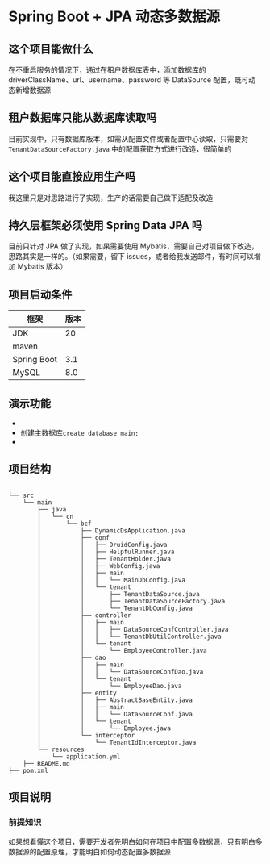 # Spring Boot + JPA 动态多数据源
## 这个项目能做什么
在不重启服务的情况下，通过在租户数据库表中，添加数据库的 driverClassName、url、username、password 等 DataSource 配置，既可动态新增数据源
## 租户数据库只能从数据库读取吗
目前实现中，只有数据库版本，如需从配置文件或者配置中心读取，只需要对 `TenantDataSourceFactory.java` 中的配置获取方式进行改造，很简单的
## 这个项目能直接应用生产吗
我这里只是对思路进行了实现，生产的话需要自己做下适配及改造
## 持久层框架必须使用 Spring Data JPA 吗
目前只针对 JPA 做了实现，如果需要使用 Mybatis，需要自己对项目做下改造，思路其实是一样的。（如果需要，留下 issues，或者给我发送邮件，有时间可以增加 Mybatis 版本）
## 项目启动条件
|  框架   | 版本  |
|  ----  | ----  |
| JDK  | 20 |
| maven  |  |
| Spring Boot  | 3.1 |
| MySQL  | 8.0 |
## 演示功能
+ 
+ 创建主数据库`create database main;`
+ 
## 项目结构
```shell
.
└── src
    └── main
        ├── java
        │   └── cn
        │       └── bcf
        │           ├── DynamicDsApplication.java
        │           ├── conf
        │           │   ├── DruidConfig.java
        │           │   ├── HelpfulRunner.java
        │           │   ├── TenantHolder.java
        │           │   ├── WebConfig.java
        │           │   ├── main
        │           │   │   └── MainDbConfig.java
        │           │   └── tenant
        │           │       ├── TenantDataSource.java
        │           │       ├── TenantDataSourceFactory.java
        │           │       └── TenantDbConfig.java
        │           ├── controller
        │           │   ├── main
        │           │   │   ├── DataSourceConfController.java
        │           │   │   └── TenantDbUtilController.java
        │           │   └── tenant
        │           │       └── EmployeeController.java
        │           ├── dao
        │           │   ├── main
        │           │   │   └── DataSourceConfDao.java
        │           │   └── tenant
        │           │       └── EmployeeDao.java
        │           ├── entity
        │           │   ├── AbstractBaseEntity.java
        │           │   ├── main
        │           │   │   └── DataSourceConf.java
        │           │   └── tenant
        │           │       └── Employee.java
        │           └── interceptor
        │               └── TenantIdInterceptor.java
        └── resources
            └── application.yml
    ├── README.md
├── pom.xml
```
## 项目说明
### 前提知识
如果想看懂这个项目，需要开发者先明白如何在项目中配置多数据源，只有明白多数据源的配置原理，才能明白如何动态配置多数据源
